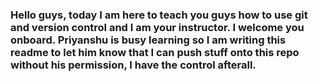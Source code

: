 <h3>Hello guys, today I am here to teach you guys how to use git and version control and I am your instructor. I welcome you onboard.
Priyanshu is busy learning so I am writing this readme to let him know that I can push stuff onto this repo without his permission,
I have the control afterall.<h3>
